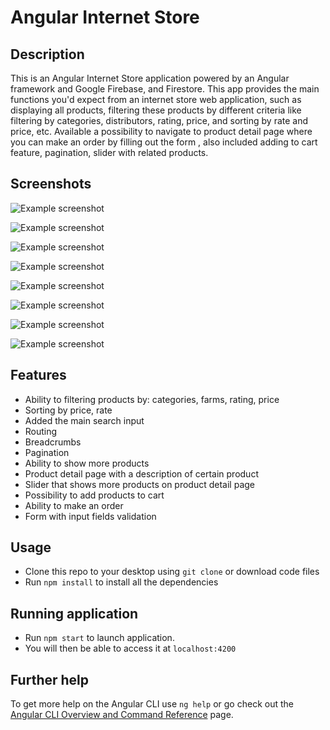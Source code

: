 # Angular Internet Store

## Description

This is an Angular Internet Store application powered by an Angular framework and Google Firebase, and Firestore. This
app provides the main functions you'd expect from an internet store web application, such as displaying all products,
filtering these products by different criteria like filtering by categories, distributors, rating, price, and sorting by
rate and price, etc. Available a possibility to navigate to product detail page where you can make an order by filling
out the form , also included adding to cart feature, pagination, slider with related products.

## Screenshots

![Example screenshot](./src/project-pictures/image_1.png)

![Example screenshot](./src/project-pictures/image_2.png)

![Example screenshot](./src/project-pictures/image_3.png)

![Example screenshot](./src/project-pictures/image_4.png)

![Example screenshot](./src/project-pictures/image_5.png)

![Example screenshot](./src/project-pictures/image_6.png)

![Example screenshot](./src/project-pictures/image_7.png)

![Example screenshot](./src/project-pictures/image_8.png)
<!-- If you have screenshots you'd like to share, include them here. -->

## Features

- Ability to filtering products by: categories, farms, rating, price
- Sorting by price, rate
- Added the main search input
- Routing
- Breadcrumbs
- Pagination
- Ability to show more products
- Product detail page with a description of certain product
- Slider that shows more products on product detail page
- Possibility to add products to cart
- Ability to make an order
- Form with input fields validation

## Usage

- Clone this repo to your desktop using `git clone` or download code files
- Run `npm install` to install all the dependencies

## Running application

- Run `npm start` to launch application.
- You will then be able to access it at `localhost:4200`

## Further help

To get more help on the Angular CLI use `ng help` or go check out
the [Angular CLI Overview and Command Reference](https://angular.io/cli) page.
